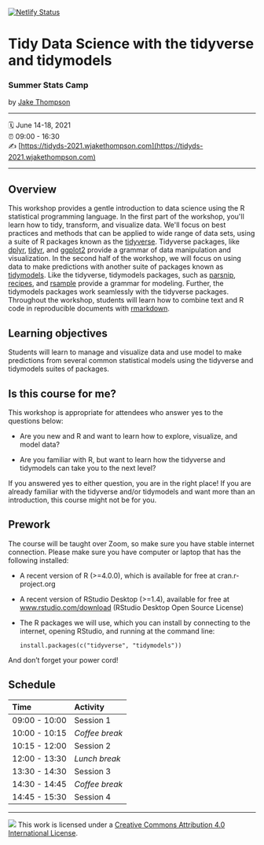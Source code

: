 [![Netlify Status](https://api.netlify.com/api/v1/badges/11c04494-287b-41f7-8be4-9a30e1da0e9b/deploy-status)](https://app.netlify.com/sites/tidyds-2021/deploys)

Tidy Data Science with the tidyverse and tidymodels
================

### Summer Stats Camp

by [Jake Thompson](https://wjakethompson.com)

-----

:spiral_calendar: June 14-18, 2021  
:alarm_clock:     09:00 - 16:30  
:writing_hand:    [https://tidyds-2021.wjakethompson.com](https://tidyds-2021.wjakethompson.com)  

-----

## Overview

This workshop provides a gentle introduction to data science using the R statistical programming language. In the first part of the workshop, you'll learn how to tidy, transform, and visualize data. We'll focus on best practices and methods that can be applied to wide range of data sets, using a suite of R packages known as the [tidyverse](https://tidyverse.org). Tidyverse packages, like [dplyr](https://dplyr.tidyverse.org), [tidyr](https://tidyr.tidyverse.org), and [ggplot2](https://ggplot2.tidyverse.org) provide a grammar of data manipulation and visualization. In the second half of the workshop, we will focus on using data to make predictions with another suite of packages known as [tidymodels](https://tidymodels.org). Like the tidyverse, tidymodels packages, such as [parsnip](https://parsnip.tidymodels.org), [recipes](https://recipes.tidymodels.org), and [rsample](https://rsample.tidymodels.org) provide a grammar for modeling. Further, the tidymodels packages work seamlessly with the tidyverse packages. Throughout the workshop, students will learn how to combine text and R code in reproducible documents with [rmarkdown](https://rmarkdown.rstudio.com/).

## Learning objectives

Students will learn to manage and visualize data and use model to make predictions from several common statistical models using the tidyverse and tidymodels suites of packages.

## Is this course for me?

This workshop is appropriate for attendees who answer yes to the questions below:

- Are you new and R and want to learn how to explore, visualize, and model data?

- Are you familiar with R, but want to learn how the tidyverse and tidymodels can take you to the next level?

If you answered yes to either question, you are in the right place! If you are already familiar with the tidyverse and/or tidymodels and want more than an introduction, this course might not be for you.

## Prework

The course will be taught over Zoom, so make sure you have stable internet connection. Please make sure you have computer or laptop that has the following installed:

  - A recent version of R (\>=4.0.0), which is available for free at
    cran.r-project.org

  - A recent version of RStudio Desktop (\>=1.4), available for
    free at www.rstudio.com/download (RStudio Desktop Open Source
    License)

  - The R packages we will use, which you can install by connecting to
    the internet, opening RStudio, and running at the command line:
    
        install.packages(c("tidyverse", "tidymodels"))
        
And don’t forget your power cord\!

## Schedule

| Time          | Activity         |
| :------------ | :--------------- |
| 09:00 - 10:00 | Session 1        |
| 10:00 - 10:15 | *Coffee break*   |
| 10:15 - 12:00 | Session 2        |
| 12:00 - 13:30 | *Lunch break*    |
| 13:30 - 14:30 | Session 3        |
| 14:30 - 14:45 | *Coffee break*   |
| 14:45 - 15:30 | Session 4        |

-----

![](https://i.creativecommons.org/l/by/4.0/88x31.png) This work is
licensed under a [Creative Commons Attribution 4.0 International
License](https://creativecommons.org/licenses/by/4.0/).
